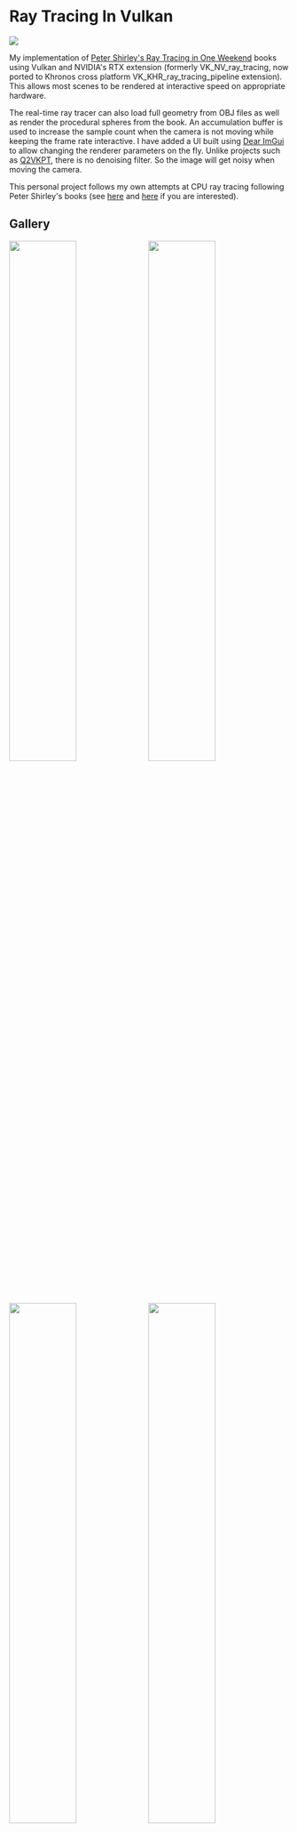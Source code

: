 # Ray Tracing In Vulkan

<img align="center" src="https://github.com/GPSnoopy/RayTracingInVulkan/blob/master/gallery/LucySettings.jpg">

My implementation of [Peter Shirley's Ray Tracing in One Weekend](https://github.com/RayTracing/raytracing.github.io) books using Vulkan and NVIDIA's RTX extension (formerly VK_NV_ray_tracing, now ported to Khronos cross platform VK_KHR_ray_tracing_pipeline extension). This allows most scenes to be rendered at interactive speed on appropriate hardware.

The real-time ray tracer can also load full geometry from OBJ files as well as render the procedural spheres from the book. An accumulation buffer is used to increase the sample count when the camera is not moving while keeping the frame rate interactive. I have added a UI built using [Dear ImGui](https://github.com/ocornut/imgui) to allow changing the renderer parameters on the fly. Unlike projects such as [Q2VKPT](http://brechpunkt.de/q2vkpt/), there is no denoising filter. So the image will get noisy when moving the camera.

This personal project follows my own attempts at CPU ray tracing following Peter Shirley's books (see [here](https://github.com/GPSnoopy/RayTracingInOneWeekend) and [here](https://github.com/GPSnoopy/RayTracingTheNextWeek) if you are interested).

## Gallery

<img src="https://github.com/GPSnoopy/RayTracingInVulkan/blob/master/gallery/OneWeekend.jpg" width="49%"></img> <img src="https://github.com/GPSnoopy/RayTracingInVulkan/blob/master/gallery/Planets.jpg" width="49%"></img> <img src="https://github.com/GPSnoopy/RayTracingInVulkan/blob/master/gallery/Heatmap.png" width="49%"></img> <img src="https://github.com/GPSnoopy/RayTracingInVulkan/blob/master/gallery/LucyHeatmap.png" width="49%"></img> <img src="https://github.com/GPSnoopy/RayTracingInVulkan/blob/master/gallery/CornellBox.jpg" width="49%"></img> <img src="https://github.com/GPSnoopy/RayTracingInVulkan/blob/master/gallery/CornellBoxLucy.jpg" width="49%"></img>

## Performance

Using a GeForce RTX 2080 Ti, the rendering speed is obscenely faster than using the CPU renderer. Obviously both implementations are still quite naive in some places, but I'm really impressed by the performance. The cover scene of the first book reaches ~140fps at 1280x720 using 8 rays per pixel and up to 16 bounces.

I suspect performance could be improved further. I have created each object in the scene as a separate instance in the top level acceleration structure, which is probably not the best for data locality. The same goes for displaying multiple [Lucy statues](http://graphics.stanford.edu/data/3Dscanrep/), where I have naively duplicated the geometry rather than instancing it multiple times.

## Benchmarking

Command line arguments can be used to control various aspects of the application. Use `--help` to see all modes and arguments. For example, to run the ray tracer in benchmark mode in 2560x1440 fullscreen for scene #1 with vsync off:
```
> RayTracer.exe --benchmark --width 2560 --height 1440 --fullscreen --scene 1 --present-mode 0
```
To benchmark all the scenes, starting from scene #1:
```
> RayTracer.exe --benchmark --width 2560 --height 1440 --fullscreen --scene 1 --next-scenes --present-mode 0
```
Here are my results with the command above on a few different computers.

**RayTracer Release 6 (NVIDIA drivers 461.40, AMD drivers 21.1.1)**

| Platform | Scene 1 | Scene 2 | Scene 3 | Scene 4 | Scene 5 |
| --- | ---: | ---: | ---: | ---: | ---: |
| Radeon RX 6900 XT | 52.9 fps | 52.2 fps | 24.0 fps | 41.0 fps | 14.1 fps |
| GeForce RTX 3090 FE | 42.8 fps | 43.6 fps | 38.9 fps | 79.5 fps | 40.0 fps |
| GeForce RTX 2080 Ti FE | 37.7 fps | 38.2 fps | 24.2 fps | 58.7 fps | 21.4 fps |

**RayTracer Release 4 (NVIDIA drivers 436.48)**

| Platform | Scene 1 | Scene 2 | Scene 3 | Scene 4 | Scene 5 |
| --- | ---: | ---: | ---: | ---: | ---: |
| GeForce RTX 2080 Ti FE | 36.1 fps | 35.7 fps | 19.9 fps | 54.9 fps | 15.1 fps |
| GeForce RTX 2070 | 19.9 fps | 19.9 fps | 11.7 fps | 30.4 fps | 9.5 fps |
| GeForce GTX 1080 Ti FE | 3.4 fps | 3.4 fps | 1.9 fps | 3.8 fps | 1.3 fps |

## Building

First you will need to install the [Vulkan SDK](https://vulkan.lunarg.com/sdk/home). For Windows, LunarG provides installers. For Ubuntu LTS, they have native packages available. For other Linux distributions, they only provide tarballs. The rest of the third party dependencies can be built using [Microsoft's vcpkg](https://github.com/Microsoft/vcpkg) as provided by the scripts below.

If in doubt, please check the GitHub Actions [continuous integration configurations](.github/workflows) for more details.

**Windows (Visual Studio 2019 x64 solution)** [![Windows CI Status](https://github.com/GPSnoopy/RayTracingInVulkan/workflows/Windows%20CI/badge.svg)](https://github.com/GPSnoopy/RayTracingInVulkan/actions?query=workflow%3A%22Windows+CI%22)
```
> vcpkg_windows.bat
> build_windows.bat
```
**Linux (GCC 9+ Makefile)** [![Linux CI Status](https://github.com/GPSnoopy/RayTracingInVulkan/workflows/Linux%20CI/badge.svg)](https://github.com/GPSnoopy/RayTracingInVulkan/actions?query=workflow%3A%22Linux+CI%22)

For example, on Ubuntu 20.04 (same as the CI pipeline, build steps on other distributions may vary):
```
> sudo apt-get install curl unzip tar libxi-dev libxinerama-dev libxcursor-dev xorg-dev
> ./vcpkg_linux.sh
> ./build_linux.sh
```

## Random Thoughts

- I suspect the RTX 2000 series RT cores to implement ray-AABB collision detection using reduced float precision. Early in the development, when trying to get the sphere procedural rendering to work, reporting an intersection every time the `rint` shader is invoked allowed to visualise the AABB of each procedural instance. The rendering of the bounding volume had many artifacts around the boxes edges, typical of reduced precision.

- When I upgraded the drivers to 430.86, performance significantly improved (+50%). This was around the same time Quake II RTX was released by NVIDIA. Coincidence?

- When looking at the benchmark results of an RTX 2070 and an RTX 2080 Ti, the performance differences mostly in line with the number of CUDA cores and RT cores rather than being influences by other metrics. Although I do not know at this point whether the CUDA cores or the RT cores are the main bottleneck. 

- UPDATE 2020-01-07: the RTX 30xx results seem to imply that performance is mostly dictated by the number of RT cores. Compared to Turing, Ampere achieves 2x RT performance only when using ray-triangle intersection (as expected as per NVIDIA Ampere whitepaper), otherwise performance per RT core is the same. This leads to situations such as an RTX 2080 Ti being faster than an RTX 3080 when using procedural geometry.

- UPDATE 2020-01-31: the 6900 XT results show the RDNA 2 architecture performing surprisingly well in procedural geometry scenes. Is it because the RDNA2 BVH-ray intersections are done using the generic computing units (and there are plenty of those), whereas Ampere is bottlenecked by its small number of RT cores in these simple scenes? Or is RDNA2 Infinity Cache really shining here? The triangle-based geometry scenes highlight how efficient Ampere RT cores are in handling triangle-ray intersections; unsurprisingly as these scenes are more representative of what video games would do in practice.

## References

### Initial Implementation (NVIDIA vendor specific extension)

* [Vulkan Tutorial](https://vulkan-tutorial.com/)
* [Introduction to Real-Time Ray Tracing with Vulkan](https://devblogs.nvidia.com/vulkan-raytracing)
* [NVIDIA Vulkan Ray Tracing Tutorial](https://developer.nvidia.com/rtx/raytracing/vkray)
* [NVIDIA Vulkan Ray Tracing Helpers: Introduction](https://developer.nvidia.com/rtx/raytracing/vkray_helpers)
* [Fast and Fun: My First Real-Time Ray Tracing Demo](https://devblogs.nvidia.com/my-first-ray-tracing-demo/)
* [Getting Started with RTX Ray Tracing](https://github.com/NVIDIAGameWorks/GettingStartedWithRTXRayTracing)
* [D3D12 Raytracing Samples](https://github.com/Microsoft/DirectX-Graphics-Samples/tree/master/Samples/Desktop/D3D12Raytracing)
* [George Ouzounoudis's vk_exp](https://github.com/georgeouzou/vk_exp)
* [NVIDIA Vulkan Forums](https://devtalk.nvidia.com/default/board/166/vulkan)
* [Profiling DXR shaders with Timer Instrumentation](https://www.reddit.com/r/vulkan/comments/hhyeyj/profiling_dxr_shaders_with_timer_instrumentation/)

### Vulkan Khronos Ray Tracing (cross platform extension)

* [Khronos Vulkan Registry](https://www.khronos.org/registry/vulkan/)
* [NVIDIA Vulkan Ray Tracing Tutorial (VK_KHR_ray_tracing)](https://github.com/nvpro-samples/vk_raytracing_tutorial_KHR)
* [NVIDIA Converting VK_NV_ray_tracing to VK_KHR_ray_tracing](https://nvpro-samples.github.io/vk_raytracing_tutorial_KHR/NV_to_KHR.md.htm)
* [Vulkan Ray Tracing Final Specification Release](https://www.khronos.org/blog/vulkan-ray-tracing-final-specification-release)

### Addendum for linux users for building without using Microsoft's vcpkg:

* Install the Vulkan SDK from here (https://vulkan.lunarg.com/sdk/home). I suggest downloading the Vulkan SDK 1.2.176.1 [vulkansdk-linux-x86_64-1.2.176.1.tar.gz](https://sdk.lunarg.com/sdk/download/1.2.176.1/linux/vulkansdk-linux-x86_64-1.2.176.1.tar.gz) This version of the Vulkan SDK matches the headers packaged into the project (in the third_party folder) which are version 1.2.176.1 
* Compile the Vulkan SDK per the [Vulkan SDK install directions](https://vulkan.lunarg.com/doc/view/1.2.131.2/linux/getting_started.html)
* Clone this repository using *git clone --recurse-submodules https://github.com/uncc-visionlab/RayTracingInVulkan.git*

Compile the RayTracingInVulkan project files with the following commands:
```
> mkdir build
> cd build
> cmake ..
> make
```

Run the code:
```
> cd bin
> export VULKAN_SDK=/home/arwillis/bin/vulkansdk-linux-x86_64-1.2.176.1/1.2.176.1/x86_64
> export PATH=$PATH:$VULKAN_SDK/bin
> export LD_LIBRARY_PATH=$LD_LIBRARY_PATH:$VULKAN_SDK/lib
> export VK_LAYER_PATH=$VULKAN_SDK/etc/vulkan/explicit_layer.d/
> ./bin/RayTracer
```
The export commands set your environment variables these make the Vulkan SDK library and validation layers available to the operating system:
```
> export VULKAN_SDK=<your Vulkan SDK location> (mine is /home/arwillis/bin/vulkansdk-linux-x86_64-1.2.176.1/1.2.176.1/x86_64)
> export VULKAN_SDK=/home/arwillis/bin/vulkansdk-linux-x86_64-1.2.176.1/1.2.176.1/x86_64
> export PATH=$PATH:$VULKAN_SDK/bin
> export LD_LIBRARY_PATH=$LD_LIBRARY_PATH:$VULKAN_SDK/lib
> export VK_LAYER_PATH=$VULKAN_SDK/etc/vulkan/explicit_layer.d/
```
